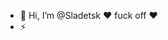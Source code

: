 - 👋 Hi, I’m @Sladetsk
♥ fuck off ♥
- ⚡

<!---
Sladetsk/Sladetsk is a ✨ special ✨ repository because its `README.md` (this file) appears on your GitHub profile.
You can click the Preview link to take a look at your changes.
--->
